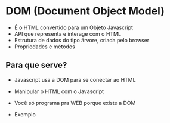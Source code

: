 # DOM (Document Object Model)

* É o HTML convertido para um Objeto Javascript
* API que representa e interage com o HTML
* Estrutura de dados do tipo árvore, criada pelo browser
* Propriedades e métodos


## Para que serve?

* Javascript usa a DOM para se conectar ao HTML
* Manipular o HTML com o Javascript
* Você só programa pra WEB porque existe a DOM


* Exemplo